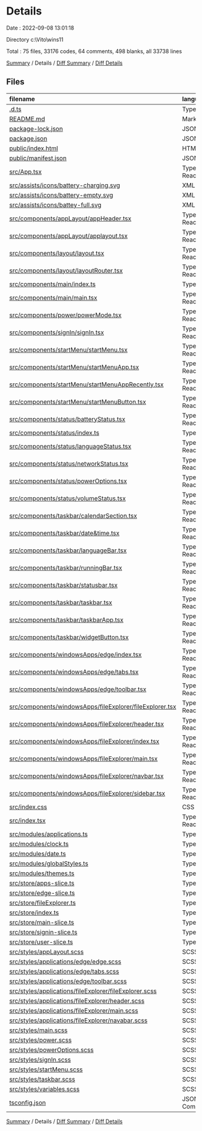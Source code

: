 # Details

Date : 2022-09-08 13:01:18

Directory c:\\Vito\\wins11

Total : 75 files,  33176 codes, 64 comments, 498 blanks, all 33738 lines

[Summary](results.md) / Details / [Diff Summary](diff.md) / [Diff Details](diff-details.md)

## Files
| filename | language | code | comment | blank | total |
| :--- | :--- | ---: | ---: | ---: | ---: |
| [.d.ts](/.d.ts) | TypeScript | 15 | 0 | 1 | 16 |
| [README.md](/README.md) | Markdown | 38 | 0 | 33 | 71 |
| [package-lock.json](/package-lock.json) | JSON | 29,514 | 0 | 1 | 29,515 |
| [package.json](/package.json) | JSON | 53 | 0 | 1 | 54 |
| [public/index.html](/public/index.html) | HTML | 17 | 0 | 1 | 18 |
| [public/manifest.json](/public/manifest.json) | JSON | 25 | 0 | 1 | 26 |
| [src/App.tsx](/src/App.tsx) | TypeScript React | 5 | 0 | 3 | 8 |
| [src/assists/icons/battery-charging.svg](/src/assists/icons/battery-charging.svg) | XML | 11 | 0 | 1 | 12 |
| [src/assists/icons/battery-empty.svg](/src/assists/icons/battery-empty.svg) | XML | 3 | 0 | 1 | 4 |
| [src/assists/icons/battey-full.svg](/src/assists/icons/battey-full.svg) | XML | 3 | 0 | 1 | 4 |
| [src/components/appLayout/appHeader.tsx](/src/components/appLayout/appHeader.tsx) | TypeScript React | 42 | 0 | 6 | 48 |
| [src/components/appLayout/applayout.tsx](/src/components/appLayout/applayout.tsx) | TypeScript React | 108 | 15 | 25 | 148 |
| [src/components/layout/layout.tsx](/src/components/layout/layout.tsx) | TypeScript React | 20 | 0 | 6 | 26 |
| [src/components/layout/layoutRouter.tsx](/src/components/layout/layoutRouter.tsx) | TypeScript React | 19 | 0 | 7 | 26 |
| [src/components/main/index.ts](/src/components/main/index.ts) | TypeScript | 2 | 0 | 2 | 4 |
| [src/components/main/main.tsx](/src/components/main/main.tsx) | TypeScript React | 40 | 0 | 11 | 51 |
| [src/components/power/powerMode.tsx](/src/components/power/powerMode.tsx) | TypeScript React | 67 | 8 | 13 | 88 |
| [src/components/signIn/signIn.tsx](/src/components/signIn/signIn.tsx) | TypeScript React | 104 | 1 | 19 | 124 |
| [src/components/startMenu/startMenu.tsx](/src/components/startMenu/startMenu.tsx) | TypeScript React | 79 | 6 | 19 | 104 |
| [src/components/startMenu/startMenuApp.tsx](/src/components/startMenu/startMenuApp.tsx) | TypeScript React | 9 | 0 | 2 | 11 |
| [src/components/startMenu/startMenuAppRecently.tsx](/src/components/startMenu/startMenuAppRecently.tsx) | TypeScript React | 12 | 0 | 2 | 14 |
| [src/components/startMenu/startMenuButton.tsx](/src/components/startMenu/startMenuButton.tsx) | TypeScript React | 18 | 0 | 8 | 26 |
| [src/components/status/batteryStatus.tsx](/src/components/status/batteryStatus.tsx) | TypeScript React | 30 | 1 | 9 | 40 |
| [src/components/status/index.ts](/src/components/status/index.ts) | TypeScript | 12 | 0 | 2 | 14 |
| [src/components/status/languageStatus.tsx](/src/components/status/languageStatus.tsx) | TypeScript React | 6 | 0 | 3 | 9 |
| [src/components/status/networkStatus.tsx](/src/components/status/networkStatus.tsx) | TypeScript React | 18 | 0 | 7 | 25 |
| [src/components/status/powerOptions.tsx](/src/components/status/powerOptions.tsx) | TypeScript React | 88 | 5 | 14 | 107 |
| [src/components/status/volumeStatus.tsx](/src/components/status/volumeStatus.tsx) | TypeScript React | 21 | 0 | 6 | 27 |
| [src/components/taskbar/calendarSection.tsx](/src/components/taskbar/calendarSection.tsx) | TypeScript React | 4 | 0 | 1 | 5 |
| [src/components/taskbar/date&time.tsx](/src/components/taskbar/date&time.tsx) | TypeScript React | 29 | 0 | 9 | 38 |
| [src/components/taskbar/languageBar.tsx](/src/components/taskbar/languageBar.tsx) | TypeScript React | 10 | 0 | 4 | 14 |
| [src/components/taskbar/runningBar.tsx](/src/components/taskbar/runningBar.tsx) | TypeScript React | 11 | 0 | 5 | 16 |
| [src/components/taskbar/statusbar.tsx](/src/components/taskbar/statusbar.tsx) | TypeScript React | 17 | 0 | 3 | 20 |
| [src/components/taskbar/taskbar.tsx](/src/components/taskbar/taskbar.tsx) | TypeScript React | 89 | 1 | 15 | 105 |
| [src/components/taskbar/taskbarApp.tsx](/src/components/taskbar/taskbarApp.tsx) | TypeScript React | 20 | 0 | 5 | 25 |
| [src/components/taskbar/widgetButton.tsx](/src/components/taskbar/widgetButton.tsx) | TypeScript React | 10 | 0 | 4 | 14 |
| [src/components/windowsApps/edge/index.tsx](/src/components/windowsApps/edge/index.tsx) | TypeScript React | 38 | 0 | 12 | 50 |
| [src/components/windowsApps/edge/tabs.tsx](/src/components/windowsApps/edge/tabs.tsx) | TypeScript React | 68 | 4 | 14 | 86 |
| [src/components/windowsApps/edge/toolbar.tsx](/src/components/windowsApps/edge/toolbar.tsx) | TypeScript React | 119 | 0 | 20 | 139 |
| [src/components/windowsApps/fileExplorer/fileExplorer.tsx](/src/components/windowsApps/fileExplorer/fileExplorer.tsx) | TypeScript React | 3 | 0 | 1 | 4 |
| [src/components/windowsApps/fileExplorer/header.tsx](/src/components/windowsApps/fileExplorer/header.tsx) | TypeScript React | 58 | 0 | 3 | 61 |
| [src/components/windowsApps/fileExplorer/index.tsx](/src/components/windowsApps/fileExplorer/index.tsx) | TypeScript React | 18 | 0 | 3 | 21 |
| [src/components/windowsApps/fileExplorer/main.tsx](/src/components/windowsApps/fileExplorer/main.tsx) | TypeScript React | 38 | 1 | 5 | 44 |
| [src/components/windowsApps/fileExplorer/navbar.tsx](/src/components/windowsApps/fileExplorer/navbar.tsx) | TypeScript React | 99 | 1 | 12 | 112 |
| [src/components/windowsApps/fileExplorer/sidebar.tsx](/src/components/windowsApps/fileExplorer/sidebar.tsx) | TypeScript React | 5 | 0 | 3 | 8 |
| [src/index.css](/src/index.css) | CSS | 29 | 4 | 5 | 38 |
| [src/index.tsx](/src/index.tsx) | TypeScript React | 20 | 2 | 3 | 25 |
| [src/modules/applications.ts](/src/modules/applications.ts) | TypeScript | 185 | 5 | 9 | 199 |
| [src/modules/clock.ts](/src/modules/clock.ts) | TypeScript | 24 | 2 | 9 | 35 |
| [src/modules/date.ts](/src/modules/date.ts) | TypeScript | 42 | 1 | 12 | 55 |
| [src/modules/globalStyles.ts](/src/modules/globalStyles.ts) | TypeScript | 13 | 0 | 2 | 15 |
| [src/modules/themes.ts](/src/modules/themes.ts) | TypeScript | 20 | 0 | 3 | 23 |
| [src/store/apps-slice.ts](/src/store/apps-slice.ts) | TypeScript | 76 | 0 | 27 | 103 |
| [src/store/edge-slice.ts](/src/store/edge-slice.ts) | TypeScript | 140 | 0 | 18 | 158 |
| [src/store/fileExplorer.ts](/src/store/fileExplorer.ts) | TypeScript | 46 | 0 | 8 | 54 |
| [src/store/index.ts](/src/store/index.ts) | TypeScript | 23 | 0 | 6 | 29 |
| [src/store/main-slice.ts](/src/store/main-slice.ts) | TypeScript | 35 | 0 | 8 | 43 |
| [src/store/signin-slice.ts](/src/store/signin-slice.ts) | TypeScript | 40 | 0 | 9 | 49 |
| [src/store/user-slice.ts](/src/store/user-slice.ts) | TypeScript | 19 | 0 | 7 | 26 |
| [src/styles/appLayout.scss](/src/styles/appLayout.scss) | SCSS | 74 | 0 | 2 | 76 |
| [src/styles/applications/edge/edge.scss](/src/styles/applications/edge/edge.scss) | SCSS | 44 | 0 | 2 | 46 |
| [src/styles/applications/edge/tabs.scss](/src/styles/applications/edge/tabs.scss) | SCSS | 124 | 0 | 3 | 127 |
| [src/styles/applications/edge/toolbar.scss](/src/styles/applications/edge/toolbar.scss) | SCSS | 179 | 0 | 6 | 185 |
| [src/styles/applications/fileExplorer/fileExplorer.scss](/src/styles/applications/fileExplorer/fileExplorer.scss) | SCSS | 18 | 0 | 3 | 21 |
| [src/styles/applications/fileExplorer/header.scss](/src/styles/applications/fileExplorer/header.scss) | SCSS | 102 | 0 | 2 | 104 |
| [src/styles/applications/fileExplorer/main.scss](/src/styles/applications/fileExplorer/main.scss) | SCSS | 43 | 0 | 2 | 45 |
| [src/styles/applications/fileExplorer/navabar.scss](/src/styles/applications/fileExplorer/navabar.scss) | SCSS | 141 | 0 | 3 | 144 |
| [src/styles/main.scss](/src/styles/main.scss) | SCSS | 14 | 0 | 1 | 15 |
| [src/styles/power.scss](/src/styles/power.scss) | SCSS | 19 | 0 | 2 | 21 |
| [src/styles/powerOptions.scss](/src/styles/powerOptions.scss) | SCSS | 35 | 0 | 2 | 37 |
| [src/styles/signIn.scss](/src/styles/signIn.scss) | SCSS | 192 | 0 | 2 | 194 |
| [src/styles/startMenu.scss](/src/styles/startMenu.scss) | SCSS | 222 | 2 | 5 | 229 |
| [src/styles/taskbar.scss](/src/styles/taskbar.scss) | SCSS | 163 | 4 | 2 | 169 |
| [src/styles/variables.scss](/src/styles/variables.scss) | SCSS | 58 | 0 | 10 | 68 |
| [tsconfig.json](/tsconfig.json) | JSON with Comments | 21 | 1 | 1 | 23 |

[Summary](results.md) / Details / [Diff Summary](diff.md) / [Diff Details](diff-details.md)